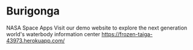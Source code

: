 # Burigonga
NASA Space Apps
Visit our demo website to explore the next generation world's waterbody information center
https://frozen-taiga-43973.herokuapp.com/

